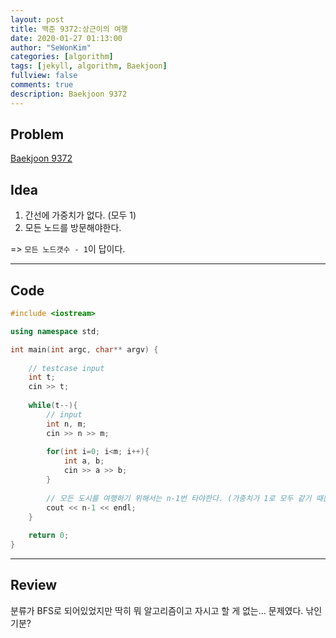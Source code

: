 ```yaml
---
layout: post
title: 백준 9372:상근이의 여행
date: 2020-01-27 01:13:00
author: "SeWonKim"
categories: [algorithm]
tags: [jekyll, algorithm, Baekjoon]
fullview: false
comments: true
description: Baekjoon 9372
---
```


## Problem

[Baekjoon 9372](https://www.acmicpc.net/problem/9372)


## Idea

1. 간선에 가중치가 없다. (모두 1)
2. 모든 노드를 방문해야한다.

=> `모든 노드갯수 - 1`이 답이다.

---

## Code
```cpp
#include <iostream>

using namespace std;

int main(int argc, char** argv) {
	
	// testcase input
	int t;
	cin >> t;
	
	while(t--){
		// input
		int n, m;
		cin >> n >> m;
		
		for(int i=0; i<m; i++){
			int a, b;
			cin >> a >> b;
		}
		
		// 모든 도시를 여행하기 위해서는 n-1번 타야한다. (가중치가 1로 모두 같기 때문에) 
		cout << n-1 << endl;
	}
	
	return 0;
}
```
---

## Review
분류가 BFS로 되어있었지만 딱히 뭐 알고리즘이고 자시고 할 게 없는... 문제였다. 낚인 기분?   